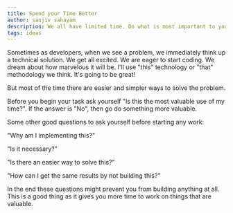 ```yaml
---
title: Spend your Time Better
author: sanjiv sahayam
description: We all have limited time. Do what is most important to you. Spend it wisely.
tags: ideas
---
```


Sometimes as developers, when we see a problem, we immediately think up a technical solution. We get all excited. We are eager to start coding. We dream about how marvelous it will be. I'll use "this" technology or "that" methodology we think. It's going to be great!

But most of the time there are easier and simpler ways to solve the problem.

Before you begin your task ask yourself "Is this the most valuable use of my time?". If the answer is "No", then go do something more valuable.

Some other good questions to ask yourself before starting any work:

"Why am I implementing this?"

"Is it necessary?"

"Is there an easier way to solve this?"

"How can I get the same results by not building this?"

In the end these questions might prevent you from building anything at all. This is a good thing as it gives you more time to work on things that are valuable.